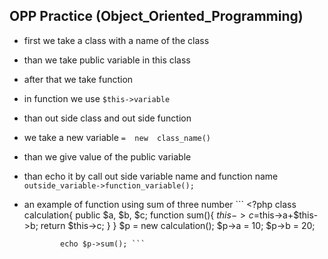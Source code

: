 ## OPP Practice (Object_Oriented_Programming)
- first we take a class with a name of the class
- than we take public variable in this class
- after that we take function 
- in function we use `$this->variable` 
- than out side class and out side function 
- we take a new variable `=  new  class_name()`
- than we give value of the public variable 
- than echo it by call out side variable name and function name `outside_variable->function_variable();`
- an example of function using sum of three number
              ``` <?php
              class calculation{
              public $a, $b, $c;
              function sum(){
                $this->c=$this->a+$this->b;
                return $this->c;
              }
              }
              $p = new calculation();
              $p->a = 10;
              $p->b = 20;

              echo $p->sum(); ```

              
